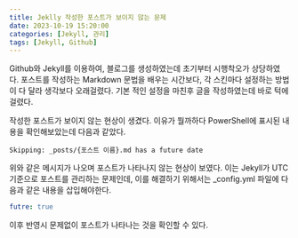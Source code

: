 ```yaml
---
title: Jeklly 작성한 포스트가 보이지 않는 문제
date: 2023-10-19 15:20:00
categories: [Jekyll, 관리]
tags: [Jekyll, Github]
---
```


 Github와 Jekyll를 이용하여, 블로그를 생성하였는데 초기부터 시행착오가 상당하였다.
포스트를 작성하는 Markdown 문법을 배우는 시간보다, 각 스킨마다 설정하는 방법이 다 달라 생각보다 오래걸렸다. 기본 적인 설정을 마친후 글을 작성하였는데 바로 턱에 걸렸다.
 
 작성한 포스트가 보이지 않는 현상이 생겼다. 이유가 뭘까하다 PowerShell에 표시된 내용을 확인해보았는데 다음과 같았다.

```shell
Skipping: _posts/{포스트 이름}.md has a future date
```

 위와 같은 메시지가 나오며 포스트가 나타나지 않는 현상이 보였다.
이는 Jekyll가 UTC 기준으로 포스트를 관리하는 문제인데, 이를 해결하기 위해서는 _config.yml 파일에 다음과 같은 내용을 삽입해야한다.

```yml
futre: true
```

 이후 반영시 문제없이 포스트가 나타나는 것을 확인할 수 있다.